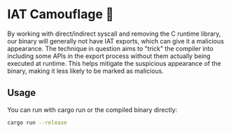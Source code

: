 # IAT Camouflage 🦀

By working with direct/indirect syscall and removing the C runtime library, our binary will generally not have IAT exports, which can give it a malicious appearance. The technique in question aims to "trick" the compiler into including some APIs in the export process without them actually being executed at runtime. This helps mitigate the suspicious appearance of the binary, making it less likely to be marked as malicious.

## Usage

You can run with cargo run or the compiled binary directly:
```sh
cargo run --release
```